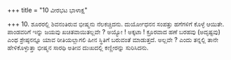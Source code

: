+++
title = "10 ವೀರಭಟ ಭಾಳಾಕ್ಷ"

+++
10. ಶೂರರಲ್ಲಿ ಶಿವನಂತಿರುವ ಭೀಷ್ಮನು ನೆಲಕಚ್ಚಿದನು. ದುರ್ಯೋಧನನ ಸಂಪತ್ತು ಹಗೆಗಳಿಗೆ ಕೊಳ್ಳೆ ಆಯಿತೇ. ಪಾಂಡವರಿಗೆ ಇನ್ನು ಜಯವು ಖಚಿತವಾಯಿತಲ್ಲವೇ ? ಅಯ್ಯೋ ! ಅಕ್ಕಟಾ ! ಕ್ರೂರವಾದ ಹಣೆ ಬರಹವು (ಅದೃಷ್ಟವು) ಎಂಥ ಶ್ರೇಷ್ಠನನ್ನೂ ಯಾವ ರೀತಿಯಲ್ಲಾಗಲಿ ಹೀನ ಸ್ಥಿತಿಗೆ ಬರುವಂತೆ ಮಾಡುತ್ತದೆ. ಅಲ್ಲವೇ ? ಎಂದು ತನ್ನಲ್ಲಿ ತಾನೇ ಹೇಳಿಕೊಳ್ಳುತ್ತಾ ಭೀಷ್ಮನ ಸಾರಥಿ ಅತೀವ ದುಃಖದಲ್ಲಿ ಕಣ್ಣೀರನ್ನು ಸುರಿಸಿದನು.